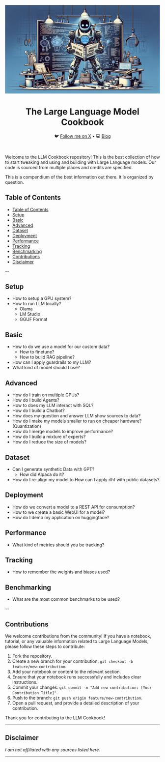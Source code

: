 <div align="center">
  <img src="img/robot.webp" alt="Robot Image">
  <h1>The Large Language Model Cookbook</h1>
  <p align="center">
    🐦 <a href="https://twitter.com/charoori_ai">Follow me on X</a> • 
    💻 <a href="https://exorust.github.io/blog">Blog</a>
  </p>
</div>
<br/>



Welcome to the LLM Cookbook repository! This is the best collection of how to start tweaking and using and building with Large Language models. Our code is sourced from multiple places and credits are specified.

This is a compendium of the best information out there. It is organized by question.

## Table of Contents
- [Table of Contents](#table-of-contents)
- [Setup](#setup)
- [Basic](#basic)
- [Advanced](#advanced)
- [Dataset](#dataset)
- [Deployment](#deployment)
- [Performance](#performance)
- [Tracking](#tracking)
- [Benchmarking](#benchmarking)
- [Contributions](#contributions)
- [Disclaimer](#disclaimer)

-- 

## Setup
- How to setup a GPU system?
- How to run LLM locally?
    - Olama
    - LM Studio
    - GGUF Format

## Basic
- How to do we use a model for our custom data?
    - How to finetune?
    - How to build RAG pipeline?
- How can I apply guardrails to my LLM?
- What kind of model should I use?

## Advanced
- How do I train on multiple GPUs?
- How do I build Agents?
- How to does my LLM interact with SQL?
- How do I build a Chatbot?
- How does my question and answer LLM show sources to data?
- How do I make my models smaller to run on cheaper hardware? (Quantization)
- How do I merge models to improve performance?
- How do I build a mixture of experts?
- How do I reduce the size of models?

## Dataset
- Can I generate synthetic Data with GPT?
    - How did Alpaca do it?
- How do I re-align my model to How can I apply rlhf with public datasets?

## Deployment
- How do we convert a model to a REST API for consumption?
- How to we create a basic WebUI for a model?
- How do I demo my application on huggingface?


## Performance
- What kind of metrics should you be tracking?


## Tracking
- How to remember the weights and biases used?

## Benchmarking
- What are the most common benchmarks to be used?

--
## Contributions

We welcome contributions from the community! If you have a notebook, tutorial, or any valuable information related to Large Language Models, please follow these steps to contribute:

1. Fork the repository.
2. Create a new branch for your contribution: `git checkout -b feature/new-contribution`.
3. Add your notebook or content to the relevant section.
4. Ensure that your notebook runs successfully and includes clear instructions.
5. Commit your changes: `git commit -m "Add new contribution: [Your Contribution Title]"`.
6. Push to the branch: `git push origin feature/new-contribution`.
7. Open a pull request, and provide a detailed description of your contribution.

Thank you for contributing to the LLM Cookbook!

---
## Disclaimer

*I am not affiliated with any sources listed here.*

---
